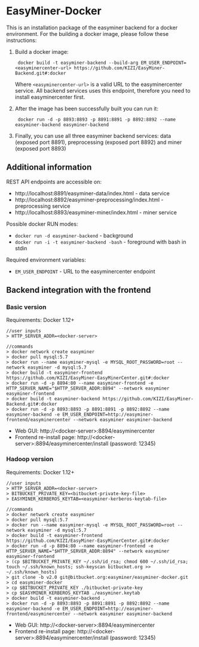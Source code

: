 EasyMiner-Docker
======================

This is an installation package of the easyminer backend for a docker environment. For the building a docker image, please follow these instructions:

1. Build a docker image:

        docker build -t easyminer-backend --build-arg EM_USER_ENDPOINT=<easyminercenter-url> https://github.com/KIZI/EasyMiner-Backend.git#:docker

      Where `<easyminercenter-url>` is a valid URL to the easyminercenter service. All backend services uses this endpoint, therefore you need to install easyminercenter first.
2. After the image has been successfully built you can run it:

        docker run -d -p 8893:8893 -p 8891:8891 -p 8892:8892 --name easyminer-backend easyminer-backend
3. Finally, you can use all three easyminer backend services: data (exposed port 8891), preprocessing (exposed port 8892) and miner (exposed port 8893)


## Additional information ##

REST API endpoints are accessible on:

* http://localhost:8891/easyminer-data/index.html - data service
* http://localhost:8892/easyminer-preprocessing/index.html - preprocessing service
* http://localhost:8893/easyminer-miner/index.html - miner service

Possible docker RUN modes:

* ```docker run -d easyminer-backend``` - background
* ```docker run -i -t easyminer-backend -bash``` - foreground with bash in stdin

Required environment variables:

* ```EM_USER_ENDPOINT``` - URL to the easyminercenter endpoint

## Backend integration with the frontend ##

### Basic version ###

Requirements: Docker 1.12+

```
//user inputs
> HTTP_SERVER_ADDR=<docker-server>

//commands
> docker network create easyminer
> docker pull mysql:5.7
> docker run --name easyminer-mysql -e MYSQL_ROOT_PASSWORD=root --network easyminer -d mysql:5.7
> docker build -t easyminer-frontend https://github.com/KIZI/EasyMiner-EasyMinerCenter.git#:docker
> docker run -d -p 8894:80 --name easyminer-frontend -e HTTP_SERVER_NAME="$HTTP_SERVER_ADDR:8894" --network easyminer easyminer-frontend
> docker build -t easyminer-backend https://github.com/KIZI/EasyMiner-Backend.git#:docker
> docker run -d -p 8893:8893 -p 8891:8891 -p 8892:8892 --name easyminer-backend -e EM_USER_ENDPOINT=http://easyminer-frontend/easyminercenter --network easyminer easyminer-backend
```

* Web GUI: http://\<docker-server\>:8894/easyminercenter
* Frontend re-install page: http://\<docker-server\>:8894/easyminercenter/install (password: 12345)

### Hadoop version ###

Requirements: Docker 1.12+

```
//user inputs
> HTTP_SERVER_ADDR=<docker-server>
> BITBUCKET_PRIVATE_KEY=<bitbucket-private-key-file>
> EASYMINER_KERBEROS_KEYTAB=<easyminer-kerberos-keytab-file>

//commands
> docker network create easyminer
> docker pull mysql:5.7
> docker run --name easyminer-mysql -e MYSQL_ROOT_PASSWORD=root --network easyminer -d mysql:5.7
> docker build -t easyminer-frontend https://github.com/KIZI/EasyMiner-EasyMinerCenter.git#:docker
> docker run -d -p 8894:80 --name easyminer-frontend -e HTTP_SERVER_NAME="$HTTP_SERVER_ADDR:8894" --network easyminer easyminer-frontend
> (cp $BITBUCKET_PRIVATE_KEY ~/.ssh/id_rsa; chmod 600 ~/.ssh/id_rsa; touch ~/.ssh/known_hosts; ssh-keyscan bitbucket.org >> ~/.ssh/known_hosts) 
> git clone -b v2.0 git@bitbucket.org:easyminer/easyminer-docker.git
> cd easyminer-docker
> cp $BITBUCKET_PRIVATE_KEY ./bitbucket-private-key
> cp $EASYMINER_KERBEROS_KEYTAB ./easyminer.keytab
> docker build -t easyminer-backend .
> docker run -d -p 8893:8893 -p 8891:8891 -p 8892:8892 --name easyminer-backend -e EM_USER_ENDPOINT=http://easyminer-frontend/easyminercenter --network easyminer easyminer-backend
```

* Web GUI: http://\<docker-server\>:8894/easyminercenter
* Frontend re-install page: http://\<docker-server\>:8894/easyminercenter/install (password: 12345)
